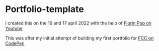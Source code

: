# Portfolio-template

I created this on the 16 and 17 april 2022 with the help of [Florin Pop on Youtube](https://www.youtube.com/watch?v=OY5ISdymgiY)

This was after my initial attempt of building my first portfolio for [FCC on CodePen](https://codepen.io/huang-hao-gao/pen/ZEvmrgE)
